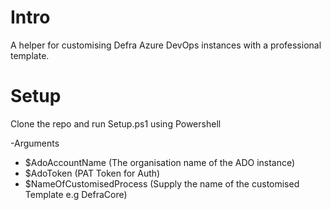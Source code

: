 # Intro
A helper for customising Defra Azure DevOps instances with a professional template.

# Setup
Clone the repo and run Setup.ps1 using Powershell

-Arguments
- $AdoAccountName (The organisation name of the ADO instance)
- $AdoToken (PAT Token for Auth)
- $NameOfCustomisedProcess (Supply the name of the customised Template e.g DefraCore)
